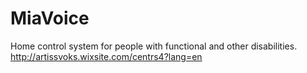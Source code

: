 # MiaVoice
Home control system for people with functional  and other disabilities.
http://artissvoks.wixsite.com/centrs4?lang=en
